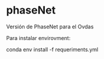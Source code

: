# phaseNet

Versión de PhaseNet para el Ovdas

Para instalar envirovment:

conda env install -f requeriments.yml
